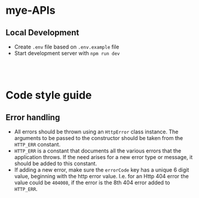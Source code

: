 # mye-APIs

## Local Development

- Create `.env` file based on `.env.example` file
- Start development server with `npm run dev`

<br/>
<br/>

# Code style guide

## Error handling

- All errors should be thrown using an `HttpError` class instance. The arguments to be passed to the constructor
  should be taken from the `HTTP_ERR` constant.
- `HTTP_ERR` is a constant that documents all the various errors that the application throws. If the need
  arises for a new error type or message, it should be added to this constant.
- If adding a new error, make sure the `errorCode` key has a unique 6 digit value, beginning with the http error value.
  I.e. for an Http 404 error the value could be `404008`, if the error is the 8th 404 error added to `HTTP_ERR`.
